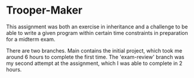 # Trooper-Maker

This assignment was both an exercise in inheritance and a challenge to be able to write a given program within certain time constraints in preparation for a midterm exam. 

There are two branches. Main contains the initial project, which took me around 6 hours to complete the first time. The 'exam-review' branch was my second attempt at the assignment, which I was able to complete in 2 hours. 
